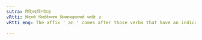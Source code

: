 ```yaml
---
sutra: षिद्भिदादिभ्योऽङ्
vRtti: षिद्भ्यो भिदादिभ्यश्च स्त्रियामङ्प्रत्ययो भवति ॥
vRtti_eng: The affix '_an_' comes after those verbs that have an indicatory '_sh_', and after '_bhid_' &c, when the word to be formed is feminine.

---
```

